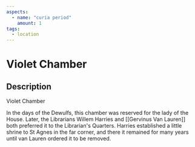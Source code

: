 ```yaml
---
aspects: 
  - name: "curia period"
    amount: 1
tags:
  - location
---
```


# Violet Chamber

## Description
Violet Chamber

In the days of the Dewulfs, this chamber was reserved for the lady of the House. Later, the Librarians Willem Harries and [[Gervinus Van Lauren]] both preferred it to the Librarian's Quarters. Harries  established a little shrine to St Agnes in the far corner, and there it remained for many years until van Lauren ordered it to be removed.